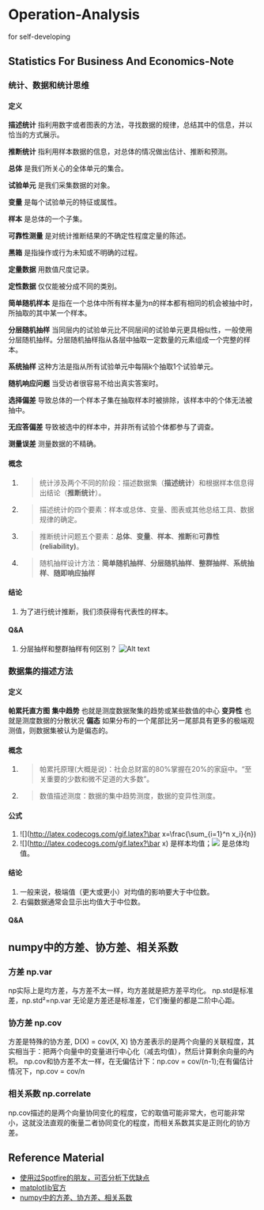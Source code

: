 # Operation-Analysis
for self-developing

## Statistics For Business And Economics-Note
### 统计、数据和统计思维
#### 定义
**描述统计** 指利用数字或者图表的方法，寻找数据的规律，总结其中的信息，并以恰当的方式展示。

**推断统计** 指利用样本数据的信息，对总体的情况做出估计、推断和预测。

**总体** 是我们所关心的全体单元的集合。

**试验单元** 是我们采集数据的对象。

**变量** 是每个试验单元的特征或属性。

**样本** 是总体的一个子集。

**可靠性测量** 是对统计推断结果的不确定性程度定量的陈述。

**黑箱** 是指操作或行为未知或不明确的过程。

**定量数据** 用数值尺度记录。

**定性数据** 仅仅能被分成不同的类别。

**简单随机样本** 是指在一个总体中所有样本量为n的样本都有相同的机会被抽中时，所抽取的其中某一个样本。

**分层随机抽样** 当同层内的试验单元比不同层间的试验单元更具相似性，一般使用分层随机抽样。分层随机抽样指从各层中抽取一定数量的元素组成一个完整的样本。

**系统抽样** 这种方法是指从所有试验单元中每隔k个抽取1个试验单元。

**随机响应问题** 当受访者很容易不给出真实答案时。

**选择偏差** 导致总体的一个样本子集在抽取样本时被排除，该样本中的个体无法被抽中。

**无应答偏差** 导致被选中的样本中，并非所有试验个体都参与了调查。

**测量误差** 测量数据的不精确。

#### 概念
1. > 统计涉及两个不同的阶段：描述数据集（**描述统计**）和根据样本信息得出结论（**推断统计**）。
2. > 描述统计的四个要素：样本或总体、变量、图表或其他总结工具、数据规律的确定。
2. > 推断统计问题五个要素：**总体**、**变量**、**样本**、**推断**和**可靠性(reliability)**。
3. > 随机抽样设计方法：**简单随机抽样**、**分层随机抽样**、**整群抽样**、**系统抽样**、**随即响应抽样**

#### 结论
1. 为了进行统计推断，我们须获得有代表性的样本。

#### Q&A
1. 分层抽样和整群抽样有何区别？
![Alt text](https://pic2.zhimg.com/1546ac4bd52323e6f508edb9e9a98dab_r.jpg)


### 数据集的描述方法
#### 定义
**帕累托直方图** 
**集中趋势** 也就是测度数据聚集的趋势或某些数值的中心
**变异性** 也就是测度数据的分散状况
**偏态** 如果分布的一个尾部比另一尾部具有更多的极端观测值，则数据集被认为是偏态的。

#### 概念
1. > 帕累托原理(大概是说)：社会总财富的80%掌握在20%的家庭中。“至关重要的少数和微不足道的大多数”。
2. > 数值描述测度：数据的集中趋势测度，数据的变异性测度。

#### 公式
1. ![](http://latex.codecogs.com/gif.latex?\bar x=\frac{\sum_{i=1}^n x_i}{n})
2. ![](http://latex.codecogs.com/gif.latex?\bar x) 是样本均值；![](http://latex.codecogs.com/gif.latex?\mu) 是总体均值。

#### 结论
1. 一般来说，极端值（更大或更小）对均值的影响要大于中位数。
2. 右偏数据通常会显示出均值大于中位数。

#### Q&A

## numpy中的方差、协方差、相关系数
### 方差 np.var
np实际上是均方差，与方差不太一样，均方差就是把方差平均化。
np.std是标准差，np.std²=np.var
无论是方差还是标准差，它们衡量的都是二阶中心距。
### 协方差 np.cov
方差是特殊的协方差, D(X) = cov(X, X)
协方差表示的是两个向量的关联程度，其实相当于：把两个向量中的变量进行中心化（减去均值），然后计算剩余向量的內积。
np.cov和协方差不太一样，在无偏估计下：np.cov = cov/(n-1);在有偏估计情况下，np.cov = cov/n
### 相关系数 np.correlate
np.cov描述的是两个向量协同变化的程度，它的取值可能非常大，也可能非常小，这就没法直观的衡量二者协同变化的程度，而相关系数其实是正则化的协方差。

## Reference Material
- [使用过Spotfire的朋友，可否分析下优缺点](https://www.zhihu.com/question/41444381)
- [matplotlib官方](https://matplotlib.org/)
- [numpy中的方差、协方差、相关系数](https://www.cnblogs.com/weiyinfu/p/10693445.html)
